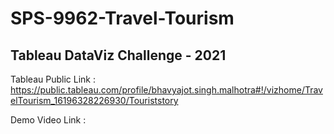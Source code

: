 # SPS-9962-Travel-Tourism

## Tableau DataViz Challenge - 2021

Tableau Public Link : https://public.tableau.com/profile/bhavyajot.singh.malhotra#!/vizhome/TravelTourism_16196328226930/Touriststory

Demo Video Link : 
